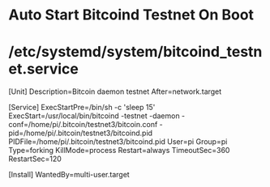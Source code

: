 # Auto Start Bitcoind Testnet On Boot
# /etc/systemd/system/bitcoind_testnet.service

[Unit]
Description=Bitcoin daemon testnet
After=network.target

[Service]
ExecStartPre=/bin/sh -c 'sleep 15'
ExecStart=/usr/local/bin/bitcoind -testnet -daemon -conf=/home/pi/.bitcoin/testnet3/bitcoin.conf -pid=/home/pi/.bitcoin/testnet3/bitcoind.pid
PIDFile=/home/pi/.bitcoin/testnet3/bitcoind.pid
User=pi
Group=pi
Type=forking
KillMode=process
Restart=always
TimeoutSec=360
RestartSec=120

[Install]
WantedBy=multi-user.target
